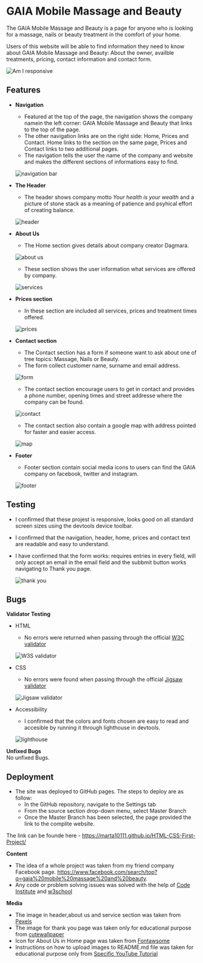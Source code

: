 # **GAIA Mobile Massage and Beauty**
The GAIA   Mobile Massage and Beauty is a page for anyone who is looking for a massage, nails or beauty treatment in the comfort of your home.
<p>Users of this website will be able to find information they need to know about GAIA Mobile Massage and Beauty: About the owner,  availble treatments, pricing, contact information and contact form.</p>

  ![Am I responsive](https://user-images.githubusercontent.com/106401395/178548042-7376bfd7-e795-468b-920a-66137e857d51.jpg)

## Features

- **Navigation**
    - Featured at the top of the page, the navigation shows the company namein the left corner: GAIA Mobile Massage and Beauty that links to the top of the page.
    - The other navigation links are on the right side: Home, Prices and Contact. Home links to the section on the same page, Prices and Contact links to two additional pages.
    - The navigation tells the user the name of the company and website and makes the different sections of informations easy to find.

  ![navigation bar](https://user-images.githubusercontent.com/106401395/178549374-d5f021fb-8390-4fcd-880d-677af8db5d50.jpg)

- **The Header**
    - The header shows company motto  *Your health is your wealth* and a picture of stone stack as a meaning of patience and psyhical effort of creating balance.
  
  ![header](https://user-images.githubusercontent.com/106401395/178549785-e0229f39-eba5-4441-b473-0dc3b20cf20f.jpg)


- **About Us**
    - The Home section gives details about company creator Dagmara.

  ![about us](https://user-images.githubusercontent.com/106401395/178550493-bb40d880-dd14-49cc-8c9d-cd10bc0d5cd0.jpg)

    - These section shows the user information what services are offered by company.

  ![services](https://user-images.githubusercontent.com/106401395/178557499-c19cdf76-677d-4861-81c2-61c0281b0341.jpg)
  
- **Prices section**
    - In these section are included all services, prices and treatment times offered.

  ![prices](https://user-images.githubusercontent.com/106401395/178551294-923d540c-aec3-46c5-8125-2df5114268c7.jpg)

- **Contact section**
    - The Contact section has a form if someone want to ask about one of tree topics: Massage, Nails or Beauty.
    - The form collect customer name, surname and email address.
  
  ![form](https://user-images.githubusercontent.com/106401395/178551701-83b794cf-624d-4096-aa73-7d6780cbf597.jpg)

    - The contact section encourage users to get in contact and provides a phone number, opening times and street addresse where the company can be found.
  
  ![contact](https://user-images.githubusercontent.com/106401395/178551943-daf55c61-4e84-4073-88d3-d12c9f7d91b7.jpg)

    - The contact section also contain a google map with address pointed for faster and easier access.
  
  ![map](https://user-images.githubusercontent.com/106401395/178552196-b06ed4df-87cb-4c1e-8f0d-7d6228317f51.jpg)

- **Footer**
    - Footer section contain social media icons to users can find the GAIA company on facebook, twitter and instagram.
  
  ![footer](https://user-images.githubusercontent.com/106401395/178552528-5628d814-beef-4376-87f0-a5e3b3562a8f.jpg)

## Testing
- I confirmed that these projest is responsive, looks good on all standard screen sizes using the devtools device toolbar.
- I confirmed that the navigation, header, home, prices and contact text are readable and easy to understand.
- I have confirmed that the form works: requires entries in every field, will only accept an email in the email field and the subbmit button works navigating to Thank you page.

  ![thank you](https://user-images.githubusercontent.com/106401395/178552957-1084a7bd-7b3d-4ffd-991f-7c3f6de45463.jpg)

**Bugs**
- 
**Validator Testing**
- HTML
  - No errors were returned when passing through the official [W3C validator](https://validator.w3.org/#validate_by_input)

  ![W3S validator](https://user-images.githubusercontent.com/106401395/178561975-d29dd962-0132-4bf8-b7cb-05f9e75f15df.jpg)

- CSS
  - No errors were found when passing through the official [Jigsaw validator](https://jigsaw.w3.org/css-validator/#validate_by_uri)

  ![Jigsaw validator](https://user-images.githubusercontent.com/106401395/178562104-2cb649e0-d3ed-4b72-ae46-e5a8e13a73a8.png)
  
- Accessibility
  - I confirmed that the colors and fonts chosen are easy to read and accesible by running it through lighthouse in devtools.
  
  ![lighthouse](https://user-images.githubusercontent.com/106401395/178554806-669cd937-6986-44ec-b34b-5f8427177cb5.jpg)

**Unfixed Bugs**
<br>No unfixed Bugs.

## Deployment

- The site was deployed to GitHub pages. The steps to deploy are as follow:
  - In the GitHub repository, navigate to the Settings tab
  - From the source section drop-down menu, select Master Branch
  - Once the Master Branch has been selected, the page provided the link to the complite website.

The link can be founde here - <a href="https://marta10111.github.io/HTML-CSS-First-Project/" rel="nofollow">
https://marta10111.github.io/HTML-CSS-First-Project/
</a>

**Content**
- The idea of a whole project was taken from my friend company Facebook page.
https://www.facebook.com/search/top?q=gaia%20mobile%20massage%20and%20beauty.
- Any code or problem solving issues was solved with the help of [Code Institute](https://learn.codeinstitute.net/login?next=/) and [w3school](https://www.w3schools.com/)

**Media**
- The image in header,about us and service section was taken from [Pexels](https://www.pexels.com/)
- The image for thank you page was taken only for educational purpose from [cutewallpaper](https://cutewallpaper.org/21/zen-wallpaper-hd/view-page-21.html)
- Icon for About Us in Home page was taken from [Fontawsome](https://fontawesome.com/)
- Instructions on how to upload images to README.md file was taken for educational purpose only from <a href="https://www.youtube.com/watch?v=nvPOUdz5PL4&t=146s&ab_channel=DanShahin>" rel="nofollow"> Specific YouTube Tutorial</a>

